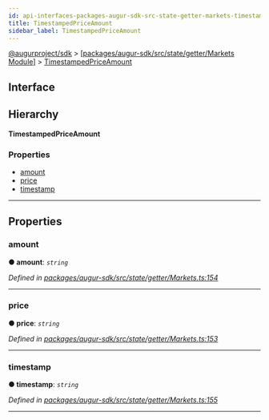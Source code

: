 ```yaml
---
id: api-interfaces-packages-augur-sdk-src-state-getter-markets-timestampedpriceamount
title: TimestampedPriceAmount
sidebar_label: TimestampedPriceAmount
---
```


[@augurproject/sdk](api-readme.md) > [[packages/augur-sdk/src/state/getter/Markets Module]](api-modules-packages-augur-sdk-src-state-getter-markets-module.md) > [TimestampedPriceAmount](api-interfaces-packages-augur-sdk-src-state-getter-markets-timestampedpriceamount.md)

## Interface

## Hierarchy

**TimestampedPriceAmount**

### Properties

* [amount](api-interfaces-packages-augur-sdk-src-state-getter-markets-timestampedpriceamount.md#amount)
* [price](api-interfaces-packages-augur-sdk-src-state-getter-markets-timestampedpriceamount.md#price)
* [timestamp](api-interfaces-packages-augur-sdk-src-state-getter-markets-timestampedpriceamount.md#timestamp)

---

## Properties

<a id="amount"></a>

###  amount

**● amount**: *`string`*

*Defined in [packages/augur-sdk/src/state/getter/Markets.ts:154](https://github.com/AugurProject/augur/blob/bae2172ca0/packages/augur-sdk/src/state/getter/Markets.ts#L154)*

___
<a id="price"></a>

###  price

**● price**: *`string`*

*Defined in [packages/augur-sdk/src/state/getter/Markets.ts:153](https://github.com/AugurProject/augur/blob/bae2172ca0/packages/augur-sdk/src/state/getter/Markets.ts#L153)*

___
<a id="timestamp"></a>

###  timestamp

**● timestamp**: *`string`*

*Defined in [packages/augur-sdk/src/state/getter/Markets.ts:155](https://github.com/AugurProject/augur/blob/bae2172ca0/packages/augur-sdk/src/state/getter/Markets.ts#L155)*

___

